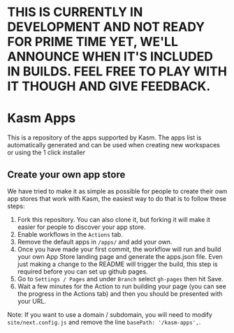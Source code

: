 # THIS IS CURRENTLY IN DEVELOPMENT AND NOT READY FOR PRIME TIME YET, WE'LL ANNOUNCE WHEN IT'S INCLUDED IN BUILDS. FEEL FREE TO PLAY WITH IT THOUGH AND GIVE FEEDBACK.

# Kasm Apps

This is a repository of the apps supported by Kasm. The apps list is automatically generated and can be used when creating new workspaces or using the 1 click installer

## Create your own app store

We have tried to make it as simple as possible for people to create their own app stores that work with Kasm, the easiest way to do that is to follow these steps:
 1. Fork this repository. You can also clone it, but forking it will make it easier for people to discover your app store.
 1. Enable workflows in the `Actions` tab.
 1. Remove the default apps in `/apps/` and add your own.
 1. Once you have made your first commit, the workflow will run and build your own App Store landing page and generate the apps.json file. Even just making a change to the README will trigger the build, this step is required before you can set up github pages.
 1. Go to `Settings / Pages` and under `Branch` select `gh-pages` then hit Save.
 1. Wait a few minutes for the Action to run building your page (you can see the progress in the Actions tab) and then you should be presented with your URL.
 
 Note: If you want to use a domain / subdomain, you will need to modify `site/next.config.js` and remove the line `basePath: '/kasm-apps',`.
